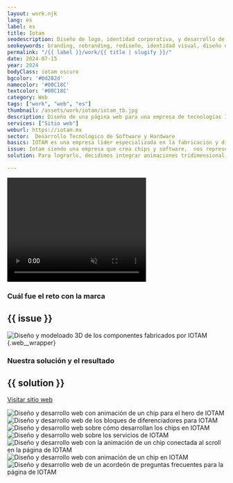 ```yaml
---
layout: work.njk 
lang: es
label: es
title: Iotam
seodescription: Diseño de logo, identidad corporativa, y desarrollo de sitio web para IOTAM, una empresa de tecnología especializada en soluciones en hardware y software.
seokeywords: branding, rebranding, rediseño, identidad visual, diseño de logotipo, logo, marca para una empresa de tecnología, internet of things, iot, hardware, software, chips electrónicos, iotam, desarrollo web, marker, méxico
permalink: "/{{ label }}/work/{{ title | slugify }}/"
date: 2024-07-15
year: 2024
bodyClass: iotam oscuro
bgcolor: '#0d282d'
namecolor: '#00C18C'
textcolor: '#00C18C'
category: Web
tags: ["work", "web", "es"]
thumbnail: /assets/work/iotam/iotam_tb.jpg
description: Diseño de una página web para una empresa de tecnologías IOT
services: ["Sitio web"]
weburl: https://iotam.mx
sector:  Desarrollo Tecnológico de Software y Hardware
basics: IOTAM es una empresa líder especializada en la fabricación y diseño de soluciones de hardware IoT de última generación. Su misión es empoderar a las empresas proporcionando herramientas tecnológicas avanzadas que mejoran la gestión de recursos, mitigan los riesgos y permiten la toma de decisiones basada en datos.
issue: Iotam siendo una empresa que crea chips y software,  nos representó un reto en la forma en como debíamos de presentar los contenidos. Como con cualquier sitio, debía ser intuitivo y fácil de comprender, pero además debía proyectar un grado de modernidad y tecnología.
solution: Para lograrlo, decidimos integrar animaciones tridimensional, las cuales llevamos a cabo con la creación de modelos 3D de sus gabinetes y componentes reales. Tras generar la animación, vinculamos los fotogramas al movimiento del scroll cuando el usuario navega el sitio, a fin de brindarle un toque distintivo mientras se consume la información de los servicios de IOTAM. Por último, la estructura se maneja mediante bloques o recuadros con bordes redondeados, en alusión a su identidad y a los nodos que integran los chips.

---
```


<div class="column__1 web__wrapper">
    <video width="320" height="240" autoplay muted playsinline loop x-webkit-airplay="allow">
        <source src="/assets/work/iotam/iotam_chip_hero_b.mp4" type="video/mp4">
        Tu navegador no logró reproducir este video, considera actualizarlo a una versión más reciente
    </video>
</div>

<div class="column__2 web__wrapper">
    <div class="col__left">
        <h3>Cuál fue el reto con la marca</h3>
    </div>
    <div class="col__right">
        <h2>{{ issue }}</h2>
    </div>
</div>

![Diseño y modeloado 3D de los componentes fabricados por IOTAM](/assets/work/iotam/iotam_portada.jpg){.web__wrapper}

<div class="column__2 work__column__2 web__wrapper">
    <div class="col__left">
        <h3>Nuestra solución y el resultado</h3>
    </div>
    <div class="col__right">
        <h2>{{ solution }}</h2>
        <a class="btn btn__no__arrows" style="background-color:{{textcolor}}; color: {{bgcolor}};" href="{{ weburl }}" target="_blank">Visitar sitio web</a>
    </div>
</div>

![Diseño y desarrollo web con animación de un chip para el hero de IOTAM](/assets/work/iotam/iotam_web1.jpg)
![Diseño y desarrollo web de los bloques de diferenciadores para IOTAM](/assets/work/iotam/iotam_web2.jpg)
![Diseño y desarrollo web sobre cómo desarrollan los chips en IOTAM](/assets/work/iotam/iotam_web3.jpg)
![Diseño y desarrollo web sobre los servicios de IOTAM](/assets/work/iotam/iotam_web4.jpg)
![Diseño y desarrollo web con la animación de un chip conectada al scroll en la página de IOTAM](/assets/work/iotam/iotam_web5.jpg)
![Diseño y desarrollo web con animación de un chip en IOTAM](/assets/work/iotam/iotam_web6.jpg)
![Diseño y desarrollo web de un acordeón de preguntas frecuentes para la página de IOTAM](/assets/work/iotam/iotam_web7.jpg)